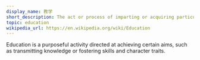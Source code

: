 ```yaml
---
display_name: 教学
short_description: The act or process of imparting or acquiring particular knowledge or skills, as for a profession.
topic: education
wikipedia_url: https://en.wikipedia.org/wiki/Education
---
```

Education is a purposeful activity directed at achieving certain aims, such as transmitting knowledge or fostering skills and character traits.
